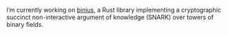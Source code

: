 I’m currently working on [binius](https://github.com/IrreducibleOSS/binius), a Rust library implementing a cryptographic succinct non-interactive argument of knowledge (SNARK) over towers of binary fields.
